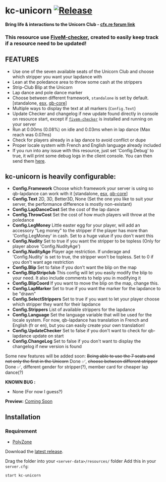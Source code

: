 # kc-unicorn [![Release](https://img.shields.io/badge/Release-V%201.0-blue)](https://github.com/clementinise/kc-unicorn/releases/latest)

**Bring life & interactions to the Unicorn Club - [cfx.re forum link]()** 

### This resource use [FiveM-checker](https://github.com/clementinise/fivem-checker), created to easily keep track if a resource need to be updated!

## FEATURES
* Use one of the seven available seats of the Unicorn Club and choose which stripper you want your lapdance with
* Lean at the poledance area to throw some cash at the strippers
* Strip-Club Blip at the Unicorn
* Lap dance and pole dance marker
* Choose between different framework, `standalone` is set by default. [standalone, [esx](https://github.com/esx-framework/es_extended/tree/v1-final), [qb-core](https://forum.cfx.re/t/qbcore-framework/4116674)]
* Multiple ways to display the text at all markers (`Config.Text`)
* Update Checker and changelog if new update found directly in console on resource start, except if [`fivem-checker`](https://github.com/clementinise/fivem-checker) is installed and running on your server
* Run at 0.00ms (0.08%) on idle and 0.03ms when in lap dance (Max reach was 0.07ms)
* Check for players already in a lap dance to avoid conflict or dupe
* Proper locale system with French and English language already included
* If you run into any issue with this resource, just set 'Config.Debug' to true, it will print some debug logs in the client console. You can then send them [here]().

## kc-unicorn is heavily configurable: 
* **Config.Framework**
Choose which framework your server is using so qb-lapdance can work with it [standalone, [esx](https://github.com/esx-framework/es_extended/tree/v1-final), [qb-core](https://forum.cfx.re/t/qbcore-framework/4116674)]
* **Config.Text**
2D, 3D, Better3D, None (Set the one you like to suit your server, the performance difference is mostly non-existant)
* **Config.LapDanceCost**
Set the cost of the lap dance
* **Config.ThrowCost**
Set the cost of how much players will throw at the poledance
* **Config.LegMoney**
Little easter egg for your player, will add an accessory "Leg money" to the stripper if the player has more than 'Config.LegMoney' in cash. Set to a huge value if you don't want this
* **Config.Nudity**
Set to true if you want the stripper to be topless (Only for player above 'Config.NudityAge')
* **Config.NudityAge**
Player age restriction. If underage and 'Config.Nudity' is set to true, the stripper won't be topless. Set to 0 if you don't want age restriction
* **Config.Blip**
Set to false if you don't want the blip on the map
* **Config.BlipStripclub**
This config will let you easily modify the blip to your need. It also include comments to help you in modifying it
* **Config.BlipCoord**
If you want to move the blip on the map, change this.
* **Config.LapMarker**
Set to true if you want the marker for the lapdance to be "drawn"
* **Config.SelectStrippers**
Set to true if you want to let your player choose which stripper they want for their lapdance
* **Config.Strippers**
List of available strippers for the lapdance
* **Config.Language**
Set the language variable that will be used for the locale system. For now, qb-lapdance has translation in French and English (fr or en), but you can easily create your own translation!
* **Config.UpdateChecker**
Set to false if you don't want to check for qb-lapdance update on start
* **Config.ChangeLog**
Set to false if you don't want to display the changelog if new version is found


Some new features will be added soon: ~~Being able to use the 7 seats and not only the first in the Unicorn~~ Done ✅, ~~choose between different stripper~~ Done ✅, different gender for stripper(?), member card for cheaper lap dance(?)

**KNOWN BUG :** 
* None (For now I guess?)

**Preview:** [Coming Soon]()

## Installation

### Requirement
* [PolyZone](https://github.com/mkafrin/PolyZone)

Download the [latest release](https://github.com/clementinise/kc-unicorn/releases/latest).

Drag the folder into your `<server-data>/resources/` folder Add this in your `server.cfg`:

```
start kc-unicorn
```
